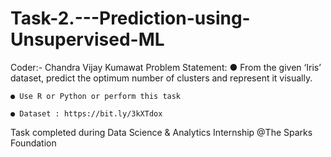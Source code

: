 # Task-2.---Prediction-using-Unsupervised-ML
Coder:- Chandra Vijay Kumawat
Problem Statement:
    ● From the given ‘Iris’ dataset, predict the optimum number of clusters and represent it visually.

    ● Use R or Python or perform this task

    ● Dataset : https://bit.ly/3kXTdox
Task completed during Data Science & Analytics Internship @The Sparks Foundation
